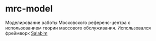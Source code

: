# mrc-model

Моделирование работы Московского референс-центра с использованием теории массового обслуживания.
Использовался фреймворк [Salabim](https://github.com/salabim/salabim)


